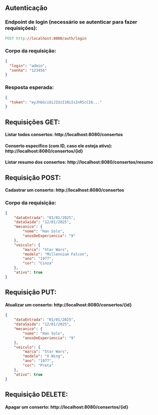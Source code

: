 ## Autenticação

### Endpoint de login (necessário se autenticar para fazer requisições):

```makefile
POST http://localhost:8080/auth/login
```

### Corpo da requisição:

```json
{
  "login": "admin",
  "senha": "123456"
}
```

### Resposta esperada:

```json
{
  "token": "eyJhbGciOiJIUzI1NiIsInR5cCI6..."
}
```

## Requisições GET:

#### Listar todos consertos: http://localhost:8080/consertos
#### Conserto específico (com ID, caso ele esteja ativo): http://localhost:8080/consertos/{id}
#### Listar resumo dos consertos: http://localhost:8080/consertos/resumo

## Requisição POST:

#### Cadastrar um conserto: http://localhost:8080/consertos

### Corpo da requisição:

```json
{
    "dataEntrada": "01/01/2025",
    "dataSaida": "12/01/2025",
    "mecanico": {
        "nome": "Han Solo",
        "anosDeExperiencia": "9"
    },
    "veiculo": {
        "marca": "Star Wars",
        "modelo": "Millennium Falcon",
        "ano": "1977",
        "cor": "Cinza"
    },
    "ativo": true
}
```

## Requisição PUT:

#### Atualizar um conserto: http://localhost:8080/consertos/{id}

```json
{
    "dataEntrada": "01/01/2025",
    "dataSaida": "12/01/2025",
    "mecanico": {
        "nome": "Han Solo",
        "anosDeExperiencia": "9"
    },
    "veiculo": {
        "marca": "Star Wars",
        "modelo": "X Wing",
        "ano": "1977",
        "cor": "Preta"
    },
    "ativo": true
}
```

## Requisição DELETE:

#### Apagar um conserto: http://localhost:8080/consertos/{id}
